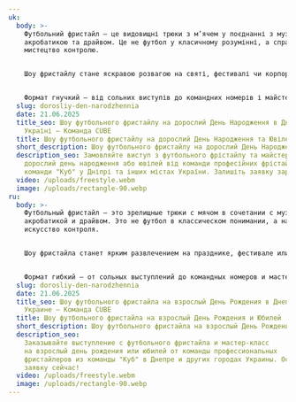 ```yaml
---
uk:
  body: >-
    Футбольний фристайл – це видовищні трюки з м’ячем у поєднанні з музикою,
    акробатикою та драйвом. Це не футбол у класичному розумінні, а справжнє
    мистецтво контролю.


    Шоу фристайлу стане яскравою розвагою на святі, фестивалі чи корпоративі. Енергія, динаміка та інтерактив з глядачами створюють незабутню атмосферу.


    Формат гнучкий – від сольних виступів до командних номерів і майстер-класів. Це сучасно, ефектно й завжди вражає публіку.
  slug: dorosliy-den-narodzhennia
  date: 21.06.2025
  title_seo: Шоу футбольного фристайлу на дорослий День Народження в Дніпрі та
    Україні — Команда CUBE
  title: Шоу футбольного фристайлу на дорослий День Народження та Ювілей
  short_description: Шоу футбольного фристайлу на дорослий День Народження та Ювілей
  description_seo: Замовляйте виступ з футбольного фрістайлу та майстер-клас на
    дорослий день народження або ювілей від команди професійних фрістайлерів з
    команди "Куб" у Дніпрі та інших містах України. Залишіть заявку зараз!
  video: /uploads/freestyle.webm
  image: /uploads/rectangle-90.webp
ru:
  body: >-
    Футбольный фристайл — это зрелищные трюки с мячом в сочетании с музыкой,
    акробатикой и драйвом. Это не футбол в классическом понимании, а настоящее
    искусство контроля.


    Шоу фристайла станет ярким развлечением на празднике, фестивале или корпоративе. Энергия, динамика и интерактив со зрителями создают незабываемую атмосферу.


    Формат гибкий — от сольных выступлений до командных номеров и мастер-классов. Это современно, эффектно и всегда впечатляет публику.
  slug: dorosliy-den-narodzhennia
  date: 21.06.2025
  title_seo: Шоу футбольного фристайла на взрослый День Рождения в Днепре и
    Украине — Команда CUBE
  title: Шоу футбольного фристайла на взрослый День Рождения и Юбилей
  short_description: Шоу футбольного фристайла на взрослый День Рождения и Юбилей
  description_seo:
    Заказывайте выступление с футбольного фристайла и мастер-класс
    на взрослый день рождения или юбилей от команды профессиональных
    фристайлеров из команды "Куб" в Днепре и других городах Украины. Оставьте
    заявку сейчас!
  video: /uploads/freestyle.webm
  image: /uploads/rectangle-90.webp
---
```

